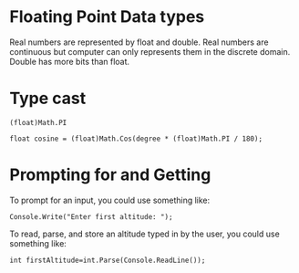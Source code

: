 

# Floating Point Data types
Real numbers are represented by float and double. 
Real numbers are continuous but computer can only represents them in the discrete domain. 
Double has more bits than float.

# Type cast
    (float)Math.PI

    float cosine = (float)Math.Cos(degree * (float)Math.PI / 180);

# Prompting for and Getting
To prompt for an input, you could use something like:

    Console.Write("Enter first altitude: ");

To read, parse, and store an altitude typed in by the user, you could use something like:

    int firstAltitude=int.Parse(Console.ReadLine());
    
# 

